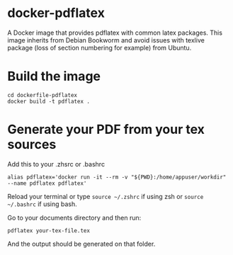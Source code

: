 # docker-pdflatex
A Docker image that provides pdflatex with common latex packages. This image inherits from Debian Bookworm and avoid issues with texlive package (loss of section numbering for example) from Ubuntu.

# Build the image
```
cd dockerfile-pdflatex
docker build -t pdflatex .
```

# Generate your PDF from your tex sources

Add this to your .zhsrc or .bashrc

```
alias pdflatex='docker run -it --rm -v "${PWD}:/home/appuser/workdir" --name pdflatex pdflatex'
```

Reload your terminal or type ```source ~/.zshrc``` if using zsh or
```source ~/.bashrc``` if using bash.

Go to your documents directory and then run:

```
pdflatex your-tex-file.tex
```

And the output should be generated on that folder.
